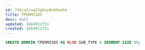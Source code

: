 ```yaml
---
id: 7d4jq3ruq13g6uy8o48zwhe
title: TPERMISOS
desc: null
updated: 1684912751
created: 1684912751
---
```



```sql
CREATE DOMAIN TPERMISOS AS BLOB SUB_TYPE 0 SEGMENT SIZE 80;
```
